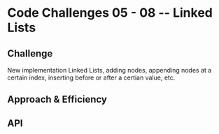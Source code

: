 # Code Challenges 05 - 08 -- Linked Lists

## Challenge
New implementation Linked Lists, adding nodes, appending nodes at a certain index, inserting before or after a certian value, etc.

## Approach & Efficiency
<!-- What approach did you take? Why? What is the Big O space/time for this approach? -->

## API
<!-- Description of each method publicly available in each of your trees -->